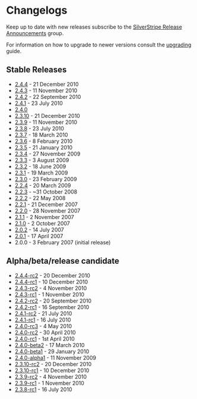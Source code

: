 # Changelogs

Keep up to date with new releases subscribe to the [SilverStripe Release Announcements](https://groups.google.com/group/silverstripe-announce) group.

For information on how to upgrade to newer versions consult the [upgrading](upgrading) guide.

## Stable Releases

 * [2.4.4](2.4.4) - 21 December 2010
 * [2.4.3](2.4.3) - 11 November 2010
 * [2.4.2](2.4.2) - 22 September 2010
 * [2.4.1](2.4.1) - 23 July 2010
 * [2.4.0](2.4.0)
 * [2.3.10](2.3.10) - 21 December 2010
 * [2.3.9](2.3.9) - 11 November 2010
 * [2.3.8](2.3.8) - 23 July 2010
 * [2.3.7](2.3.7) - 18 March 2010
 * [2.3.6](2.3.6) - 8 February 2010
 * [2.3.5](2.3.5) - 21 January 2010
 * [2.3.4](2.3.4) - 27 November 2009
 * [2.3.3](2.3.3) - 3 August 2009
 * [2.3.2](2.3.2) - 18 June 2009
 * [2.3.1](2.3.1) - 19 March 2009
 * [2.3.0](2.3.0) - 23 February 2009
 * [2.2.4](2.2.4) - 20 March 2009
 * [2.2.3](2.2.3) - ~31 October 2008
 * [2.2.2](2.2.2) - 22 May 2008
 * [2.2.1](2.2.1) - 21 December 2007
 * [2.2.0](2.2.0) - 28 November 2007
 * [2.1.1](2.1.1) - 2 November 2007
 * [2.1.0](2.1.0) - 2 October 2007
 * [2.0.2](2.0.2) - 14 July 2007
 * [2.0.1](2.0.1) - 17 April 2007
 * 2.0.0 - 3 February 2007 (initial release)

## Alpha/beta/release candidate ##

* [2.4.4-rc2](2.4.4-rc2) - 20 December 2010
* [2.4.4-rc1](2.4.4-rc1) - 10 December 2010
* [2.4.3-rc2](2.4.3-rc2) - 4 November 2010
* [2.4.3-rc1](2.4.3-rc1) - 1 November 2010
* [2.4.2-rc2](2.4.2-rc2) - 20 September 2010
* [2.4.2-rc1](2.4.2-rc1) - 16 September 2010
* [2.4.1-rc2](2.4.1-rc2) - 21 July 2010
* [2.4.1-rc1](2.4.1-rc1) - 16 July 2010
* [2.4.0-rc3](2.4.0-rc3) - 4 May 2010
* [2.4.0-rc2](2.4.0-rc2) - 30 April 2010
* [2.4.0-rc1](2.4.0-rc1) - 1st April 2010
* [2.4.0-beta2](2.4.0-beta2) - 17 March 2010
* [2.4.0-beta1](2.4.0-beta1) - 29 January 2010
* [2.4.0-alpha1](2.4.0-alpha1) - 11 November 2009
* [2.3.10-rc2](2.3.10-rc2) - 20 December 2010
* [2.3.10-rc1](2.3.10-rc1) - 10 December 2010
* [2.3.9-rc2](2.3.9-rc2) - 4 November 2010
* [2.3.9-rc1](2.3.9-rc1) - 1 November 2010
* [2.3.8-rc1](2.3.8-rc1) - 16 July 2010